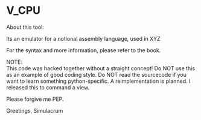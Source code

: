 # V_CPU

About this tool:

Its an emulator for a notional assembly language, used in XYZ 

For the syntax and more information, please refer to the book.

NOTE: </br>
This code was hacked together without a straight concept! Do NOT use this as an example of good coding style. Do NOT read the sourcecode if you want to learn something python-specific. A reimplementation is planned. I released this to command a view.
 
Please forgive me PEP.


Greetings,
Simulacrum
